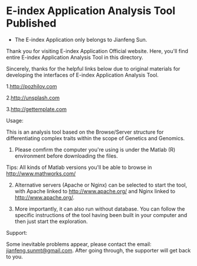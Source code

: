 # E-index Application Analysis Tool Published
<!--* The original idea of E-index method only comes from Dr. Jianxin Wang (This is a claim for the E-index Method). -->

* The E-index Application only belongs to Jianfeng Sun.  

Thank you for visiting E-index Application Official website. Here, you'll find entire E-index Application Analysis Tool in this directory. 

Sincerely, thanks for the helpful links below due to original materials for developing the interfaces of E-index Application Analysis Tool.

1.http://pozhilov.com

2.http://unsplash.com

3.http://gettemplate.com


Usage:

This is an analysis tool based on the Browse/Server structure for differentiating complex traits within the scope of Genetics and Genomics.

1. Please comfirm the computer you're using is under the Matlab (R) environment before downloading the files.

 Tips: All kinds of Matlab versions you'll be able to browse in http://www.mathworks.com/

2. Alternative servers (Apache or Nginx) can be selected to start the tool, with Apache linked to http://www.apache.org/ and Nginx linked to http://www.apache.org/.

3. More importantly, it can also run without database. You can follow the specific instructions of the tool having been built in your computer and then just start the exploration.

Support:

Some inevitable problems appear, please contact the email: jianfeng.sunmt@gmail.com. After going through, the supporter will get back to you.